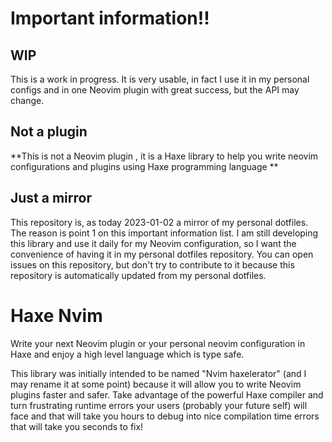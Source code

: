 # Important information!!

## WIP

This is a work in progress. It is very usable, in fact I use it in my personal configs and in one Neovim plugin with great success, but the API may change.


## Not a plugin

**This is not a Neovim plugin , it is a Haxe library to help you write neovim configurations and plugins using Haxe programming language **

## Just a mirror

This repository is, as today 2023-01-02 a mirror of my personal dotfiles. The reason is point 1 on this important information list. I am still developing this library and use it daily for my Neovim configuration, so I want the convenience of having it in my personal dotfiles repository. You can open issues on this repository, but don't try to contribute to it because this repository is automatically updated from my personal dotfiles.

# Haxe Nvim

Write your next Neovim plugin or your personal neovim configuration in Haxe and enjoy a high level language which is type safe.

This library was initially intended to be named "Nvim haxelerator" (and I may rename it at some point) because it will allow you to write Neovim plugins faster and safer.
Take advantage of the powerful Haxe compiler and turn frustrating runtime errors your users (probably your future self) will face and that will take you hours to debug into nice compilation time errors that will take you seconds to fix!
